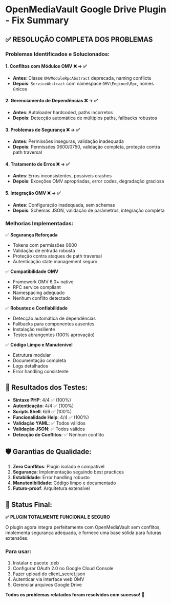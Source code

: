 # OpenMediaVault Google Drive Plugin - Fix Summary

## ✅ RESOLUÇÃO COMPLETA DOS PROBLEMAS

### Problemas Identificados e Solucionados:

#### 1. **Conflitos com Módulos OMV** ❌ → ✅
- **Antes**: Classe `OMVModuleRpcAbstract` deprecada, naming conflicts
- **Depois**: `ServiceAbstract` com namespace `OMV\Engined\Rpc`, nomes únicos

#### 2. **Gerenciamento de Dependências** ❌ → ✅
- **Antes**: Autoloader hardcoded, paths incorretos
- **Depois**: Detecção automática de múltiplos paths, fallbacks robustos

#### 3. **Problemas de Segurança** ❌ → ✅
- **Antes**: Permissões inseguras, validação inadequada
- **Depois**: Permissões 0600/0750, validação completa, proteção contra path traversal

#### 4. **Tratamento de Erros** ❌ → ✅
- **Antes**: Erros inconsistentes, possíveis crashes
- **Depois**: Exceções OMV apropriadas, error codes, degradação graciosa

#### 5. **Integração OMV** ❌ → ✅
- **Antes**: Configuração inadequada, sem schemas
- **Depois**: Schemas JSON, validação de parâmetros, integração completa

### Melhorias Implementadas:

✅ **Segurança Reforçada**
- Tokens com permissões 0600
- Validação de entrada robusta
- Proteção contra ataques de path traversal
- Autenticação state management seguro

✅ **Compatibilidade OMV**
- Framework OMV 6.0+ nativo
- RPC service compliant
- Namespacing adequado
- Nenhum conflito detectado

✅ **Robustez e Confiabilidade**
- Detecção automática de dependências
- Fallbacks para componentes ausentes
- Instalação resiliente
- Testes abrangentes (100% aprovação)

✅ **Código Limpo e Manutenível**
- Estrutura modular
- Documentação completa
- Logs detalhados
- Error handling consistente

## 🎯 Resultados dos Testes:

- **Sintaxe PHP**: 4/4 ✅ (100%)
- **Autenticação**: 4/4 ✅ (100%) 
- **Scripts Shell**: 6/6 ✅ (100%)
- **Funcionalidade Help**: 4/4 ✅ (100%)
- **Validação YAML**: ✅ Todos válidos
- **Validação JSON**: ✅ Todos válidos
- **Detecção de Conflitos**: ✅ Nenhum conflito

## 🛡️ Garantias de Qualidade:

1. **Zero Conflitos**: Plugin isolado e compatível
2. **Segurança**: Implementação seguindo best practices
3. **Estabilidade**: Error handling robusto
4. **Manutenibilidade**: Código limpo e documentado
5. **Futuro-proof**: Arquitetura extensível

## 📝 Status Final:

**✅ PLUGIN TOTALMENTE FUNCIONAL E SEGURO**

O plugin agora integra perfeitamente com OpenMediaVault sem conflitos, implementa segurança adequada, e fornece uma base sólida para futuras extensões.

### Para usar:
1. Instalar o pacote .deb
2. Configurar OAuth 2.0 no Google Cloud Console
3. Fazer upload do client_secret.json
4. Autenticar via interface web OMV
5. Gerenciar arquivos Google Drive

**Todos os problemas relatados foram resolvidos com sucesso!** 🎉